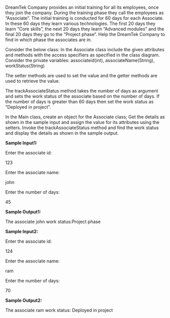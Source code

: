 DreamTek Company provides an initial training for all its employees, once they join the company. During the training phase they call the employees as “Associate”. The initial training is conducted for 60 days for each Associate. In these 60 days they learn various technologies. The first 20 days they learn “Core skills”, the next 20 days they learn “Advanced modules” and the final 20 days they go to the “Project phase”.  Help the DreamTek Company to find in which phase the associates are in.

Consider the below class:
In the Associate class include the given attributes and methods with the access specifiers as specified in the class diagram.
Consider the private variables: associateid(int), associateName(String), workStatus(String)

The setter methods are used to set the value and the getter methods are used to retrieve the value.

The trackAssociateStatus method takes the number of days as argument and sets the work status of the associate based on the number of days. If the number of days is greater than 60 days then set the work status as “Deployed in project”.

 In the Main class, create an object for the Associate class; Get the details as shown in the sample input and assign the value for its attributes using the setters. Invoke the trackAssociateStatus method and find the work status and display the details as shown in the sample output.

**Sample Input1:**

Enter the associate id:

123

Enter the associate name:

john

Enter the number of days:

45

**Sample Output1:**

The associate john work status:Project phase

**Sample Input2:**

Enter the associate id:

124

Enter the associate name:

ram

Enter the number of days:

70

**Sample Output2:**

The associate ram work status: Deployed in project
